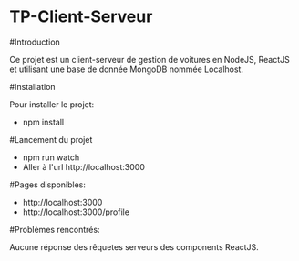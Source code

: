 # TP-Client-Serveur

#Introduction

Ce projet est un client-serveur de gestion de voitures en NodeJS, ReactJS et utilisant une base de donnée MongoDB nommée Localhost.

#Installation

Pour installer le projet:

- npm install

#Lancement du projet

- npm run watch
- Aller à l'url http://localhost:3000

#Pages disponibles:

- http://localhost:3000
- http://localhost:3000/profile

#Problèmes rencontrés:

Aucune réponse des rêquetes serveurs des components ReactJS.
